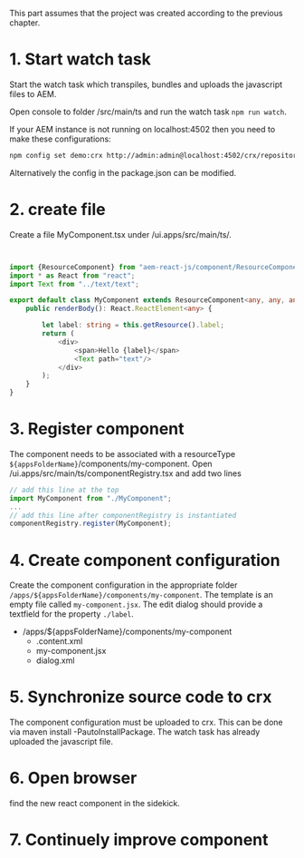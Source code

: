 This part assumes that the project was created according to the previous chapter.


# 1. Start watch task
Start the watch task which transpiles, bundles and uploads the javascript files to AEM.

Open console to folder /src/main/ts and run the watch task  `npm run watch`.

If your AEM instance is not running on localhost:4502 then you need to make these configurations:

````bash
npm config set demo:crx http://admin:admin@localhost:4502/crx/repository/crx.default
````

Alternatively the config in the package.json can be modified.

# 2. create file

Create a file MyComponent.tsx under /ui.apps/src/main/ts/.


````typescript


import {ResourceComponent} from "aem-react-js/component/ResourceComponent";
import * as React from "react";
import Text from "../text/text";

export default class MyComponent extends ResourceComponent<any, any, any> {
    public renderBody(): React.ReactElement<any> {

        let label: string = this.getResource().label;
        return (
            <div>
                <span>Hello {label}</span>
                <Text path="text"/>
            </div>
        );
    }
}

````



# 3. Register component

The component needs to be associated with a resourceType `${appsFolderName}`/components/my-component.
Open /ui.apps/src/main/ts/componentRegistry.tsx and add two lines

 ````typescript
 // add this line at the top
 import MyComponent from "./MyComponent";
 ...
 // add this line after componentRegistry is instantiated
 componentRegistry.register(MyComponent);
 ````

# 4. Create component configuration

Create the component configuration in the appropriate folder `/apps/${appsFolderName}/components/my-component`.
The template is an empty file called `my-component.jsx`. The edit dialog should
provide a textfield for the property `./label`.


 - /apps/${appsFolderName}/components/my-component
   - .content.xml
   - my-component.jsx
   - dialog.xml


# 5. Synchronize source code to crx

The component configuration must be uploaded to crx. This can be done
via maven install -PautoInstallPackage. The watch task has already uploaded the javascript file.

# 6. Open browser

 find the new react component in the sidekick.

# 7. Continuely improve component

